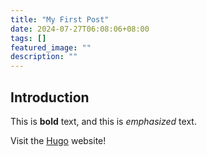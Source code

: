 ```yaml
---
title: "My First Post"
date: 2024-07-27T06:08:06+08:00
tags: []
featured_image: ""
description: ""
---
```


## Introduction

This is **bold** text, and this is *emphasized* text.

Visit the [Hugo](https://gohugo.io) website!
